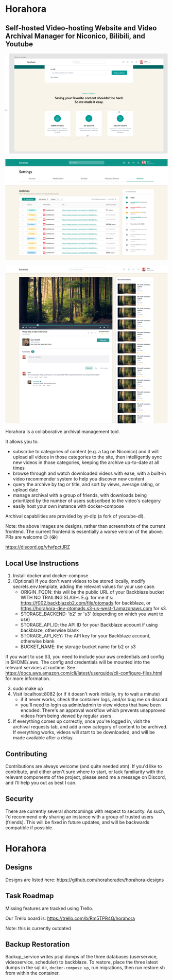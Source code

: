 # Horahora
## Self-hosted Video-hosting Website and Video Archival Manager for Niconico, Bilibili, and Youtube
![](https://github.com/horahoradev/horahora-designs/blob/master/archive.png?raw=true)

![](https://raw.githubusercontent.com/horahoradev/horahora-designs/master/Archives_1.png)

![](https://github.com/horahoradev/horahora-designs/blob/master/Video.png?raw=true)

Horahora is a collaborative archival management tool.

It allows you to:
- subscribe to categories of content (e.g. a tag on Niconico) and it will upload all videos in those categories to the site, then intelligently sync new videos in those categories, keeping the archive up-to-date at all times
- browse through and watch downloaded videos with ease, with a built-in video recommender system to help you discover new content
- query the archive by tag or title, and sort by views, average rating, or upload date
- manage archival with a group of friends, with downloads being prioritized by the number of users subscribed to the video's category
- easily host your own instance with docker-compose

Archival capabilities are provided by yt-dlp (a fork of youtube-dl).

Note: the above images are designs, rather than screenshots of the current frontend. The current frontend is essentially a worse version of the above. PRs are welcome 😉 (😭)

https://discord.gg/vfwfpctJRZ

## Local Use Instructions

1. Install docker and docker-compose
2. (Optional) If you don't want videos to be stored locally, modify secrets.env.template, adding the relevant values for your use case.
    - ORIGIN_FQDN: this will be the public URL of your Backblaze bucket WITH NO TRAILING SLASH. E.g. for me it's: https://f002.backblazeb2.com/file/otomads for backblaze, or https://horahora-dev-otomads.s3-us-west-1.amazonaws.com for s3.
    - STORAGE_BACKEND: 'b2' or 's3' (depending on which you want to use)
    - STORAGE_API_ID: the API ID for your Backblaze account if using backblaze, otherwise blank
    - STORAGE_API_KEY: The API key for your Backblaze account, otherwise blank
    - BUCKET_NAME: the storage bucket name for b2 or s3

  If you want to use S3, you need to include your aws credentials and config in $HOME/.aws. The config and credentials will be mounted into the relevant services at runtime. See https://docs.aws.amazon.com/cli/latest/userguide/cli-configure-files.html for more information.

3. sudo make up
4. Visit localhost:8082 (or if it doesn't work initially, try to wait a minute)
    - if it never works, check the container logs, and/or bug me on discord
    - you'll need to login as admin/admin to view videos that have been encoded. There's an approval workflow which prevents unapproved videos from being viewed by regular users.
5. If everything comes up correctly, once you're logged in, visit the archival requests tab, and add a new category of content to be archived. If everything works, videos will start to be downloaded, and will be made available after a delay.

## Contributing
Contributions are always welcome (and quite needed atm). If you'd like to contribute, and either aren't sure where to start, or lack familiarity with the relevant components of the project, please send me a message on Discord, and I'll help you out as best I can.

## Security
There are currently several shortcomings with respect to security. As such, I'd recommend only sharing an instance with a group of trusted users (friends). This will be fixed in future updates, and will be backwards compatible if possible.

# Horahora

## Designs
Designs are listed here:
https://github.com/horahoradev/horahora-designs

## Task Roadmap
Missing features are tracked using Trello.

Our Trello board is:
https://trello.com/b/Rm5TPR4Q/horahora

Note: this is currently outdated

## Backup Restoration
Backup_service writes psql dumps of the three databases (userservice, videoservice, scheduler) to backblaze. To restore, place the three latest dumps in the sql dir, `docker-compose up`, run migrations, then run restore.sh from within the container.
